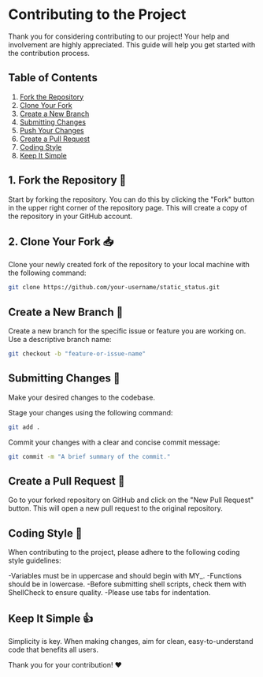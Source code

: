 # Contributing to the Project

Thank you for considering contributing to our project! Your help and involvement are highly appreciated.
This guide will help you get started with the contribution process.

## Table of Contents

1. [Fork the Repository](#fork-the-repository)
2. [Clone Your Fork](#clone-your-fork)
3. [Create a New Branch](#create-a-new-branch)
4. [Submitting Changes](#submitting-changes)
5. [Push Your Changes](#push-your-changes)
6. [Create a Pull Request](#create-a-pull-request)
7. [Coding Style](#coding-style)
8. [Keep It Simple](#keep-it-simple)

## 1. Fork the Repository 🍴

Start by forking the repository. You can do this by clicking the "Fork" button in the
upper right corner of the repository page. This will create a copy of the repository
in your GitHub account.

## 2. Clone Your Fork 📥

Clone your newly created fork of the repository to your local machine with the following command:

```bash
git clone https://github.com/your-username/static_status.git
```
## Create a New Branch 🌿

Create a new branch for the specific issue or feature you are working on.
Use a descriptive branch name:

```bash
git checkout -b "feature-or-issue-name"
```

## Submitting Changes 🚀
Make your desired changes to the codebase.

Stage your changes using the following command:

```bash
git add .
```
Commit your changes with a clear and concise commit message:

```bash
git commit -m "A brief summary of the commit."
```

## Create a Pull Request 🌟
Go to your forked repository on GitHub and click on the "New Pull Request" button.
This will open a new pull request to the original repository.

## Coding Style 📝
When contributing to the project, please adhere to the following coding style guidelines:

-Variables must be in uppercase and should begin with MY_.
-Functions should be in lowercase.
-Before submitting shell scripts, check them with ShellCheck to ensure quality.
-Please use tabs for indentation.

## Keep It Simple 👍
Simplicity is key. When making changes, aim for clean, easy-to-understand code that benefits all users.

Thank you for your contribution! ❤️



